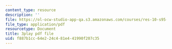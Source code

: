 ```yaml
---
content_type: resource
description: ''
file: https://ol-ocw-studio-app-qa.s3.amazonaws.com/courses/res-10-s95-physics-of-covid-19-transmission-fall-2020/f887b1cc64e224c481e441990f207c35_yfxD7JKUxFQ.pdf
file_type: application/pdf
resourcetype: Document
title: 3play pdf file
uid: f887b1cc-64e2-24c4-81e4-41990f207c35
---
```

